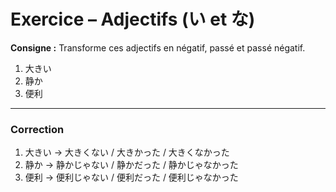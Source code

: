 # Exercice – Adjectifs (い et な)

**Consigne :** Transforme ces adjectifs en négatif, passé et passé négatif.

1. 大きい
2. 静か
3. 便利

---

### Correction
1. 大きい → 大きくない / 大きかった / 大きくなかった
2. 静か → 静かじゃない / 静かだった / 静かじゃなかった
3. 便利 → 便利じゃない / 便利だった / 便利じゃなかった
